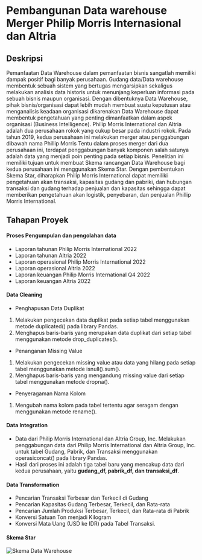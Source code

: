 # Pembangunan Data warehouse Merger Philip Morris Internasional dan Altria 

## Deskripsi

Pemanfaatan Data Warehouse dalam pemanfaatan bisnis sangatlah memiliki dampak positif bagi banyak perusahaan. Gudang
data/Data warehouse membentuk sebuah sistem yang bertugas mengarsipkan sekaligus melakukan analisis data historis untuk
menunjang keperluan informasi pada sebuah bisnis maupun organisasi. Dengan dibentuknya Data Warehouse, pihak bisnis/organisasi
dapat lebih mudah membuat suatu keputusan atau menganalisis keadaan organisasi dikarenakan Data Warehouse dapat membentuk
pengetahuan yang penting dimanfaatkan dalam aspek organisasi (Business Intelligence). Philip Morris International dan Altria adalah
dua perusahaan rokok yang cukup besar pada industri rokok. Pada tahun 2019, kedua perusahaan ini melakukan merger atau
penggabungan dibawah nama Phillip Morris Tentu dalam proses merger dari dua perusahaan ini, terdapat penggabungan banyak
komponen salah satunya adalah data yang menjadi poin penting pada setiap bisnis. Penelitian ini memiliki tujuan untuk membuat
Skema rancangan Data Warehouse bagi kedua perusahaan ini menggunakan Skema Star. Dengan pembentukan Skema Star,
diharapkan Philip Morris International dapat memiliki pengetahuan akan transaksi, kapasitas gudang dan pabriki, dan hubungan
transaksi dan gudang terhadap penjualan dan kapasitas sehingga dapat memberikan pengetahuan akan logistik, penyebaran, dan
penjualan Phillip Morris International.
## Tahapan Proyek

#### Proses Pengumpulan dan pengolahan data
- Laporan tahunan Philip Morris International 2022
- Laporan tahunan Altria 2022
- Laporan operasional Philip Morris International 2022
- Laporan operasional Altria 2022
- Laporan keuangan Philip Morris International Q4 2022
- Laporan keuangan Altria 2022

#### Data Cleaning
- Penghapusan Data Duplikat
1. Melakukan pengecekan data duplikat pada setiap tabel menggunakan metode duplicated() pada library Pandas.
2. Menghapus baris-baris yang merupakan data duplikat dari setiap tabel menggunakan metode drop_duplicates().

- Penanganan Missing Value
1. Melakukan pengecekan missing value atau data yang hilang pada setiap tabel menggunakan metode isnull().sum().
2. Menghapus baris-baris yang mengandung missing value dari setiap tabel menggunakan metode dropna().

- Penyeragaman Nama Kolom
1. Mengubah nama kolom pada tabel tertentu agar seragam dengan menggunakan metode rename().

#### Data Integration
- Data dari Philip Morris International dan Altria Group, Inc. Melakukan penggabungan data dari Philip Morris International dan Altria Group, Inc. untuk tabel Gudang, Pabrik, dan Transaksi menggunakan operasiconcat() pada library Pandas.
- Hasil dari proses ini adalah tiga tabel baru yang mencakup data dari kedua perusahaan, yaitu **gudang_df, pabrik_df, dan transaksi_df**.

#### Data Transformation
- Pencarian Transaksi Terbesar dan Terkecil di
Gudang
- Pencarian Kapasitas Gudang Terbesar, Terkecil,
dan Rata-rata
- Pencarian Jumlah Produksi Terbesar, Terkecil,
dan Rata-rata di Pabrik
- Konversi Satuan Ton menjadi Kilogram
- Konversi Mata Uang (USD ke IDR) pada Tabel
Transaksi.

#### Skema Star
![Skema Data Warehouse](https://github.com/mhmmadgiatt/Pembangunan-Data-warehouse-Merger-PMI-dan-Altria/blob/main/Skema%20Star.jpg)